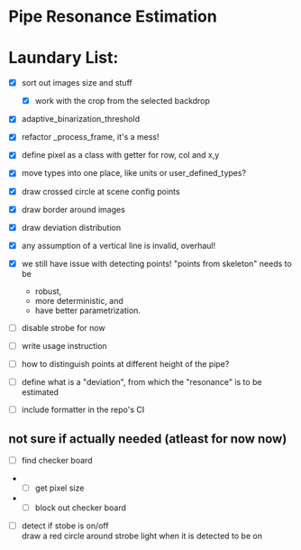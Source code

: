 # Pipe Resonance Estimation

# Laundary List:
* [x] sort out images size and stuff
  - [x] work with the crop from the selected backdrop
* [x] adaptive_binarization_threshold
* [x] refactor _process_frame, it's a mess!
* [x] define pixel as a class with getter for row, col and x,y
* [x] move types into one place, like units or user_defined_types?
* [x] draw crossed circle at scene config points
* [x] draw border around images
* [x] draw deviation distribution
* [x] any assumption of a vertical line is invalid, overhaul!
* [x] we still have issue with detecting points! "points from skeleton" needs to be
  - robust,
  - more deterministic, and
  - have better parametrization.
* [ ] disable strobe for now
* [ ] write usage instruction
* [ ] how to distinguish points at different height of the pipe?
* [ ] define what is a "deviation", from which the "resonance" is to be estimated
* [ ] include formatter in the repo's CI


## not sure if actually needed (atleast for now now)
* [ ] find checker board
* - [ ] get pixel size
* - [ ] block out checker board
* [ ] detect if stobe is on/off  
      draw a red circle around strobe light when it is detected to be on